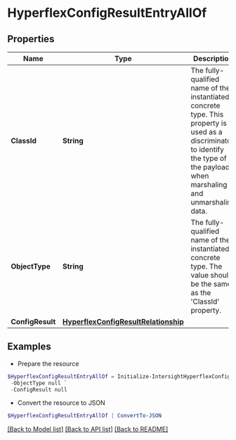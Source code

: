 # HyperflexConfigResultEntryAllOf
## Properties

Name | Type | Description | Notes
------------ | ------------- | ------------- | -------------
**ClassId** | **String** | The fully-qualified name of the instantiated, concrete type. This property is used as a discriminator to identify the type of the payload when marshaling and unmarshaling data. | [default to "hyperflex.ConfigResultEntry"]
**ObjectType** | **String** | The fully-qualified name of the instantiated, concrete type. The value should be the same as the &#39;ClassId&#39; property. | [default to "hyperflex.ConfigResultEntry"]
**ConfigResult** | [**HyperflexConfigResultRelationship**](HyperflexConfigResultRelationship.md) |  | [optional] 

## Examples

- Prepare the resource
```powershell
$HyperflexConfigResultEntryAllOf = Initialize-IntersightHyperflexConfigResultEntryAllOf  -ClassId null `
 -ObjectType null `
 -ConfigResult null
```

- Convert the resource to JSON
```powershell
$HyperflexConfigResultEntryAllOf | ConvertTo-JSON
```

[[Back to Model list]](../README.md#documentation-for-models) [[Back to API list]](../README.md#documentation-for-api-endpoints) [[Back to README]](../README.md)

